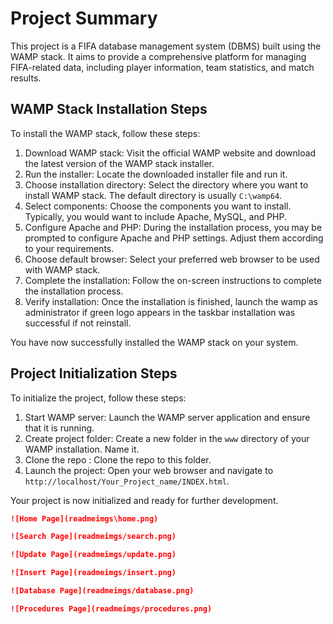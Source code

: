 # Project Summary

This project is a FIFA database management system (DBMS) built using the WAMP stack. It aims to provide a comprehensive platform for managing FIFA-related data, including player information, team statistics, and match results.

## WAMP Stack Installation Steps

To install the WAMP stack, follow these steps:

1. Download WAMP stack: Visit the official WAMP website and download the latest version of the WAMP stack installer.
2. Run the installer: Locate the downloaded installer file and run it.
3. Choose installation directory: Select the directory where you want to install WAMP stack. The default directory is usually `C:\wamp64`.
4. Select components: Choose the components you want to install. Typically, you would want to include Apache, MySQL, and PHP.
5. Configure Apache and PHP: During the installation process, you may be prompted to configure Apache and PHP settings. Adjust them according to your requirements.
6. Choose default browser: Select your preferred web browser to be used with WAMP stack.
7. Complete the installation: Follow the on-screen instructions to complete the installation process.
8. Verify installation: Once the installation is finished, launch the wamp as administrator if green logo appears in the taskbar installation was successful if not reinstall.

You have now successfully installed the WAMP stack on your system.

## Project Initialization Steps

To initialize the project, follow these steps:

1. Start WAMP server: Launch the WAMP server application and ensure that it is running.
2. Create project folder: Create a new folder in the `www` directory of your WAMP installation. Name it.
3. Clone the repo : Clone the repo to this folder. 
4. Launch the project: Open your web browser and navigate to `http://localhost/Your_Project_name/INDEX.html`.

Your project is now initialized and ready for further development.


```markdown
![Home Page](readmeimgs\home.png)
```

```markdown
![Search Page](readmeimgs/search.png)
```
```markdown
![Update Page](readmeimgs/update.png)
```

```markdown
![Insert Page](readmeimgs/insert.png)
```

```markdown
![Database Page](readmeimgs/database.png)
```

```markdown
![Procedures Page](readmeimgs/procedures.png)
```

